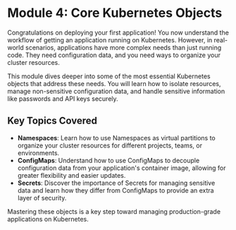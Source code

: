 # Module 4: Core Kubernetes Objects

Congratulations on deploying your first application! You now understand the workflow of getting an application running on Kubernetes. However, in real-world scenarios, applications have more complex needs than just running code. They need configuration data, and you need ways to organize your cluster resources.

This module dives deeper into some of the most essential Kubernetes objects that address these needs. You will learn how to isolate resources, manage non-sensitive configuration data, and handle sensitive information like passwords and API keys securely.

## Key Topics Covered

*   **Namespaces**: Learn how to use Namespaces as virtual partitions to organize your cluster resources for different projects, teams, or environments.
*   **ConfigMaps**: Understand how to use ConfigMaps to decouple configuration data from your application's container image, allowing for greater flexibility and easier updates.
*   **Secrets**: Discover the importance of Secrets for managing sensitive data and learn how they differ from ConfigMaps to provide an extra layer of security.

Mastering these objects is a key step toward managing production-grade applications on Kubernetes.
